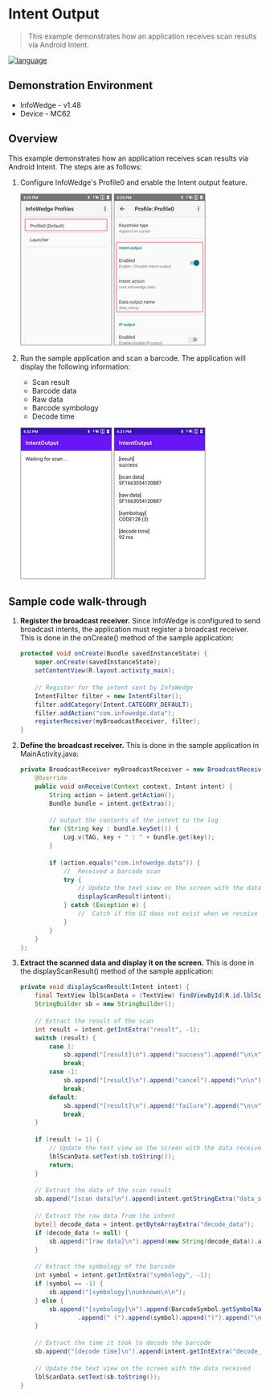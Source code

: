 # Intent Output

> This example demonstrates how an application receives scan results via Android Intent.

[![language](https://img.shields.io/badge/cn-简体中文-green.svg)](README_zh-CN.md)

## Demonstration Environment

- InfoWedge - v1.48
- Device - MC62

## Overview

This example demonstrates how an application receives scan results via Android Intent. The steps are as follows:

1. Configure InfoWedge's Profile0 and enable the Intent output feature.

    ![1.png](./pics/1.png) ![2.png](./pics/2.png)

2. Run the sample application and scan a barcode. The application will display the following information:
    - Scan result
    - Barcode data
    - Raw data
    - Barcode symbology
    - Decode time

    ![3.png](./pics/3.png) ![overview.png](./pics/overview.png)

## Sample code walk-through

1. **Register the broadcast receiver.** Since InfoWedge is configured to send broadcast intents, the application must register a broadcast receiver. This is done in the onCreate() method of the sample application:
    ```java
    protected void onCreate(Bundle savedInstanceState) {
        super.onCreate(savedInstanceState);
        setContentView(R.layout.activity_main);

        // Register for the intent sent by InfoWedge
        IntentFilter filter = new IntentFilter();
        filter.addCategory(Intent.CATEGORY_DEFAULT);
        filter.addAction("com.infowedge.data");
        registerReceiver(myBroadcastReceiver, filter);
    }
    ```
2. **Define the broadcast receiver.** This is done in the sample application in MainActivity.java:
    ```java
    private BroadcastReceiver myBroadcastReceiver = new BroadcastReceiver() {
        @Override
        public void onReceive(Context context, Intent intent) {
            String action = intent.getAction();
            Bundle bundle = intent.getExtras();

            // output the contents of the intent to the log
            for (String key : bundle.keySet()) {
                Log.v(TAG, key + " : " + bundle.get(key));
            }

            if (action.equals("com.infowedge.data")) {
                //  Received a barcode scan
                try {
                    // Update the text view on the screen with the data received
                    displayScanResult(intent);
                } catch (Exception e) {
                    //  Catch if the UI does not exist when we receive the broadcast
                }
            }
        }
    };
    ```
3. **Extract the scanned data and display it on the screen.** This is done in the displayScanResult() method of the sample application:
    ```java
    private void displayScanResult(Intent intent) {
        final TextView lblScanData = (TextView) findViewById(R.id.lblScanData);
        StringBuilder sb = new StringBuilder();

        // Extract the result of the scan
        int result = intent.getIntExtra("result", -1);
        switch (result) {
            case 1:
                sb.append("[result]\n").append("success").append("\n\n");
                break;
            case -1:
                sb.append("[result]\n").append("cancel").append("\n\n");
                break;
            default:
                sb.append("[result]\n").append("failure").append("\n\n");
                break;
        }

        if (result != 1) {
            // Update the text view on the screen with the data received
            lblScanData.setText(sb.toString());
            return;
        }

        // Extract the data of the scan result
        sb.append("[scan data]\n").append(intent.getStringExtra("data_string")).append("\n\n");

        // Extract the raw data from the intent
        byte[] decode_data = intent.getByteArrayExtra("decode_data");
        if (decode_data != null) {
            sb.append("[raw data]\n").append(new String(decode_data)).append("\n\n");
        }

        // Extract the symbology of the barcode
        int symbol = intent.getIntExtra("symbology", -1);
        if (symbol == -1) {
            sb.append("[symbology]\nunknown\n\n");
        } else {
            sb.append("[symbology]\n").append(BarcodeSymbol.getSymbolName(symbol))
                    .append(" (").append(symbol).append(")").append("\n\n");
        }

        // Extract the time it took to decode the barcode
        sb.append("[decode time]\n").append(intent.getIntExtra("decode_time", -1)).append(" ms\n\n");

        // Update the text view on the screen with the data received
        lblScanData.setText(sb.toString());
    }
    ```
